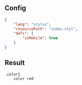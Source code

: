 ## Config

```json
{
    "lang": "stylus",
    "resourcePath": "index.styl",
    "defs": {
        "isMobile": true
    }
}
```

## Result

```stylus
.color1
    color red

```